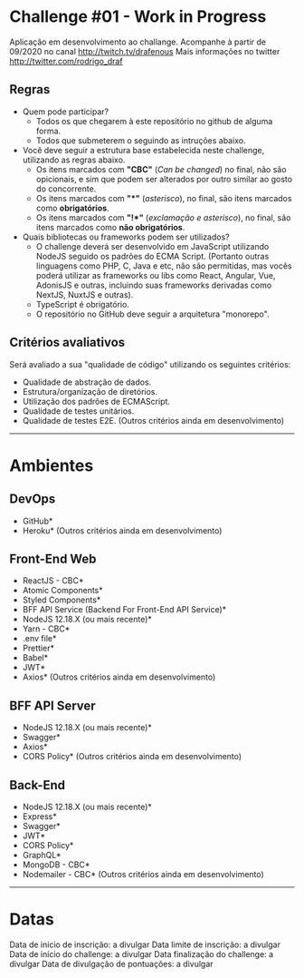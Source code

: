 # Challenge #01 - Work in Progress
Aplicação em desenvolvimento ao challange. Acompanhe à partir de 09/2020 no canal http://twitch.tv/drafenous 
Mais informações no twitter http://twitter.com/rodrigo_draf

## Regras
- Quem pode participar?
  - Todos os que chegarem à este repositório no github de alguma forma.
  - Todos que submeterem o seguindo as intruções abaixo.
- Você deve seguir a estrutura base estabelecida neste challenge, utilizando as regras abaixo.
  - Os itens marcados com **"CBC"** (_Can be changed_) no final, não são opicionais, e sim que podem ser alterados por outro similar ao gosto do concorrente.
  - Os itens marcados com **"\*"** (_asterisco_), no final, são itens marcados como **obrigatórios**.
  - Os itens marcados com **"!\*"** (_exclamação e asterisco_), no final, são itens marcados como **não obrigatórios**.
- Quais bibliotecas ou frameworks podem ser utilizados?
  - O challenge deverá ser desenvolvido em JavaScript utilizando NodeJS seguido os padrões do ECMA Script. (Portanto outras linguagens como PHP, C, Java e etc, não são permitidas, mas vocês poderá utilizar as frameworks ou libs como React, Angular, Vue, AdonisJS e outras, incluindo suas frameworks derivadas como NextJS, NuxtJS e outras).
  - TypeScript é obrigatório.
  - O repositório no GitHub deve seguir a arquitetura "monorepo".

## Critérios avaliativos
Será avaliado a sua "qualidade de código" utilizando os seguintes critérios:
- Qualidade de abstração de dados.
- Estrutura/organização de diretórios.
- Utilização dos padrões de ECMAScript.
- Qualidade de testes unitários.
- Qualidade de testes E2E.
(Outros critérios ainda em desenvolvimento)
---
# Ambientes
## DevOps
- GitHub*
- Heroku*
(Outros critérios ainda em desenvolvimento)

## Front-End Web
- ReactJS - CBC*
- Atomic Components*
- Styled Components*
- BFF API Service (Backend For Front-End API Service)*
- NodeJS 12.18.X (ou mais recente)*
- Yarn - CBC*
- .env file*
- Prettier*
- Babel*
- JWT*
- Axios*
(Outros critérios ainda em desenvolvimento)

## BFF API Server
- NodeJS 12.18.X (ou mais recente)*
- Swagger*
- Axios*
- CORS Policy*
(Outros critérios ainda em desenvolvimento)

## Back-End
- NodeJS 12.18.X (ou mais recente)*
- Express*
- Swagger*
- JWT*
- CORS Policy*
- GraphQL*
- MongoDB - CBC*
- Nodemailer - CBC*
(Outros critérios ainda em desenvolvimento)
---

# Datas
Data de início de inscrição: a divulgar
Data limite de inscrição: a divulgar
Data de início do challenge: a divulgar
Data finalização do challenge: a divulgar
Data de divulgação de pontuações: a divulgar
